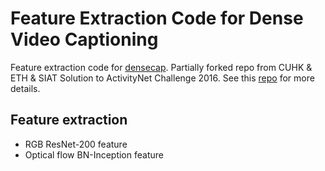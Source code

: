 # Feature Extraction Code for Dense Video Captioning
Feature extraction code for [densecap](https://github.com/LuoweiZhou/densecap). Partially forked repo from CUHK & ETH & SIAT Solution to ActivityNet Challenge 2016. See this [repo](https://github.com/yjxiong/anet2016-cuhk) for more details.
## Feature extraction
- RGB ResNet-200 feature
- Optical flow BN-Inception feature
